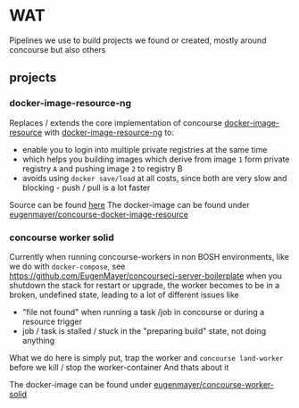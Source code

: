 # WAT

Pipelines we use to build projects we found or created, mostly around concourse but also others

## projects

### docker-image-resource-ng

Replaces / extends the core implementation of concourse [docker-image-resource](https://github.com/concourse/docker-image-resource) with [docker-image-resource-ng](https://github.com/EugenMayer/docker-image-resource-ng) to:

 - enable you to login into multiple private registries at the same time
 - which helps you building images which derive from image `1` form private registry `A` and pushing image `2` to registry B
 - avoids using `docker save/load` at all costs, since both are very slow and blocking - push / pull is a lot faster
 
Source can be found [here](https://github.com/EugenMayer/docker-image-resource-ng) 
The docker-image can be found under [eugenmayer/concourse-docker-image-resource](https://hub.docker.com/r/eugenmayer/concourse-docker-image-resource/)

### concourse worker solid

Currently when running concourse-workers in non BOSH environments, like we do with `docker-compose`, see https://github.com/EugenMayer/concourseci-server-boilerplate
when you shutdown the stack for restart or upgrade, the worker becomes to be in a broken, undefined state, leading to a lot of different issues like

 - "file not found" when running a task /job in concourse or during a resource trigger
 - job / task is stalled / stuck in the "preparing build" state, not doing anything

What we do here is simply put, trap the worker and `concourse land-worker` before we kill / stop the worker-container
And thats about it

The docker-image can be found under [eugenmayer/concourse-worker-solid](https://hub.docker.com/r/eugenmayer/concourse-worker-solid/)


